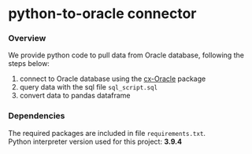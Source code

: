# python-to-oracle connector
### Overview
We provide python code to pull data from Oracle database, following the steps below:<br>
1. connect to Oracle database using the [cx-Oracle](https://oracle.github.io/python-cx_Oracle/) package
1. query data with the sql file ```sql_script.sql```
1. convert data to pandas dataframe

### Dependencies
The required packages are included in file ```requirements.txt```.<br>
Python interpreter version used for this project: **3.9.4**
